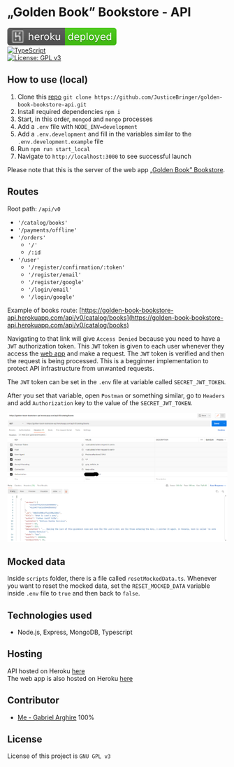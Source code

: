 # „Golden Book” Bookstore - API

![Heroku](https://github.com/DenisOH/pyheroku-badge/blob/master/img/deployed.svg)
\
[![TypeScript](https://badges.frapsoft.com/typescript/code/typescript.svg?v=101)](https://github.com/ellerbrock/typescript-badges/)
\
[![License: GPL v3](https://img.shields.io/badge/License-GPLv3-blue.svg)](https://www.gnu.org/licenses/gpl-3.0)

## How to use (local)

1. Clone this [repo](https://github.com/JusticeBringer/licenta-api) `git clone https://github.com/JusticeBringer/golden-book-bookstore-api.git`
2. Install required dependencies `npm i`
3. Start, in this order, `mongod` and `mongo` processes
4. Add a `.env` file with `NODE_ENV=development`
5. Add a `.env.development` and fill in the variables similar to the `.env.development.example` file
6. Run `npm run start_local`
7. Navigate to `http://localhost:3000` to see successful launch

Please note that this is the server of the web app [„Golden Book” Bookstore](https://github.com/JusticeBringer/licenta-api).

## Routes

Root path: `/api/v0`

- `'/catalog/books'`
- `'/payments/offline'`
- `'/orders'`
  - `'/'`
  - `/:id`
- `'/user'`
  - `'/register/confirmation/:token'`
  - `'/register/email'`
  - `'/register/google'`
  - `'/login/email'`
  - `'/login/google'`

Example of books route: [https://golden-book-bookstore-api.herokuapp.com/api/v0/catalog/books](https://golden-book-bookstore-api.herokuapp.com/api/v0/catalog/books)

Navigating to that link will give `Access Denied` because you need to have a `JWT` authorization token.
This `JWT` token is given to each user whenever they access the [web app](https://golden-book-bookstore-web.herokuapp.com/) and make a request.
The `JWT` token is verified and then the request is being processed.
This is a begginner implementation to protect API infrastructure from unwanted requests.

The `JWT` token can be set in the `.env` file at variable called `SECRET_JWT_TOKEN`.

After you set that variable, open `Postman` or something similar, go to `Headers` and add `Authorization` key to the value of the `SECRET_JWT_TOKEN`.

![Example of Postman call with Authorization header](/screenshots/jwt-token.png)

## Mocked data

Inside `scripts` folder, there is a file called `resetMockedData.ts`. Whenever you want to reset the mocked data, set the `RESET_MOCKED_DATA` variable inside `.env` file to `true` and then back to `false`.

## Technologies used

- Node.js, Express, MongoDB, Typescript

## Hosting

API hosted on Heroku [here](https://golden-book-bookstore-api.herokuapp.com/)
\
The web app is also hosted on Heroku [here](https://golden-book-bookstore-web.herokuapp.com/)

## Contributor

- [Me - Gabriel Arghire](https://github.com/JusticeBringer/) 100%

## License

License of this project is `GNU GPL v3`
